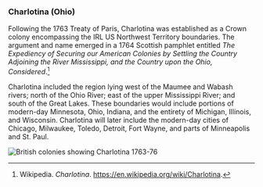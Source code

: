 ### Charlotina (Ohio)

Following the 1763 Treaty of Paris, Charlotina was established as a Crown colony encompassing the IRL US Northwest Territory boundaries. The argument and name emerged in a 1764 Scottish pamphlet entitled _The Expediency of Securing our American Colonies by Settling the Country Adjoining the River Mississippi, and the Country upon the Ohio, Considered_.[^wiki-charlotina]

[^wiki-charlotina]: Wikipedia. _Charlotina_. https://en.wikipedia.org/wiki/Charlotina.

Charlotina included the region lying west of the Maumee and Wabash rivers; north of the Ohio River; east of the upper Mississippi River; and south of the Great Lakes. These boundaries would include portions of modern-day Minnesota, Ohio, Indiana, and the entirety of Michigan, Illinois, and Wisconsin. Charlotina will later include the modern-day cities of Chicago, Milwaukee, Toledo, Detroit, Fort Wayne, and parts of Minneapolis and St. Paul.

![British colonies showing Charlotina 1763-76](./images/british_colonies_1763-76.png)
